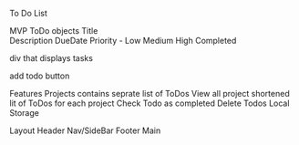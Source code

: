To Do List

MVP
ToDo objects
    Title  
    Description
    DueDate
    Priority - Low Medium High
    Completed

div that displays tasks

add todo button


Features
    Projects
        contains seprate list of ToDos
    View all project
        shortened lit of ToDos for each project
    Check Todo as completed
    Delete Todos
    Local Storage

Layout
Header
Nav/SideBar
Footer
Main